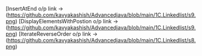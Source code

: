 [InsertAtEnd o/p link ->(https://github.com/kavyakashish/Advancedjava/blob/main/1C.Linkedlist/s9.png)
[DisplayElementsWithPostion o/p link ->(https://github.com/kavyakashish/Advancedjava/blob/main/1C.Linkedlist/s9.png)
[IterateReverseOrder o/p link ->(https://github.com/kavyakashish/Advancedjava/blob/main/1C.Linkedlist/s8.png)
